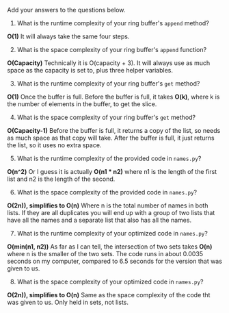 Add your answers to the questions below.

1. What is the runtime complexity of your ring buffer's `append` method?

**O(1)** It will always take the same four steps.

2. What is the space complexity of your ring buffer's `append` function?

**O(Capacity)** Technically it is O(capacity + 3). It will always use as much space as the capacity is set to, plus three helper variables.

3. What is the runtime complexity of your ring buffer's `get` method?

**O(1)** Once the buffer is full. Before the buffer is full, it takes **O(k)**, where k is the number of elements in the buffer, to get the slice.

4. What is the space complexity of your ring buffer's `get` method?

**O(Capacity-1)** Before the buffer is full, it returns a copy of the list, so needs as much space as that copy will take. After the buffer is full, it just returns the list, so it uses no extra space.

5. What is the runtime complexity of the provided code in `names.py`?

**O(n^2)** Or I guess it is actually **O(n1 * n2)** where n1 is the length of the first list and n2 is the length of the second.

6. What is the space complexity of the provided code in `names.py`?

**O(2n)), simplifies to O(n)** Where n is the total number of names in both lists. If they are all duplicates you will end up with a group of two lists that have all the names and a separate list that also has all the names.

7. What is the runtime complexity of your optimized code in `names.py`?

**O(min(n1, n2))** As far as I can tell, the intersection of two sets takes **O(n)** where n is the smaller of the two sets. The code runs in about 0.0035 seconds on my computer, compared to 6.5 seconds for the version that was given to us.

8. What is the space complexity of your optimized code in `names.py`?

**O(2n)), simplifies to O(n)**  Same as the space complexity of the code tht was given to us. Only held in sets, not lists.
